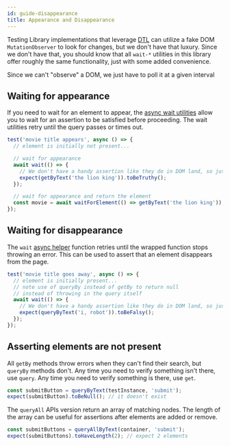 ```yaml
---
id: guide-disappearance
title: Appearance and Disappearance
---
```


Testing Library implementations that leverage
[DTL](https://github.com/testing-library/dom-testing-library) can utilize a fake DOM
`MutationObserver` to look for changes, but we don't have that luxury. Since we don't have that, you
should know that all `wait-*` utilities in this library offer roughly the same functionality, just
with some added convenience.

Since we can't "observe" a DOM, we just have to poll it at a given interval

## Waiting for appearance

If you need to wait for an element to appear, the [async wait utilities](api-async.md) allow you to
wait for an assertion to be satisfied before proceeding. The wait utilities retry until the query
passes or times out.

```javascript
test('movie title appears', async () => {
  // element is initially not present...

  // wait for appearance
  await wait(() => {
    // We don't have a handy assertion like they do in DOM land, so just check that it exists
    expect(getByText('the lion king')).toBeTruthy();
  });

  // wait for appearance and return the element
  const movie = await waitForElement(() => getByText('the lion king'));
});
```

## Waiting for disappearance

The `wait` [async helper](api-async.md) function retries until the wrapped function stops throwing
an error. This can be used to assert that an element disappears from the page.

```javascript
test('movie title goes away', async () => {
  // element is initially present...
  // note use of queryBy instead of getBy to return null
  // instead of throwing in the query itself
  await wait(() => {
    // We don't have a handy assertion like they do in DOM land, so just check that it doesn't exist
    expect(queryByText('i, robot')).toBeFalsy();
  });
});
```

## Asserting elements are not present

All `getBy` methods throw errors when they can't find their search, but `queryBy` methods don't. Any
time you need to verify something isn't there, use `query`. Any time you need to verify something is
there, use `get`.

```javascript
const submitButton = queryByText(testInstance, 'submit');
expect(submitButton).toBeNull(); // it doesn't exist
```

The `queryAll` APIs version return an array of matching nodes. The length of the array can be useful
for assertions after elements are added or remove.

```javascript
const submitButtons = queryAllByText(container, 'submit');
expect(submitButtons).toHaveLength(2); // expect 2 elements
```
